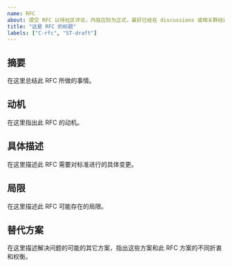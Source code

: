 ```yaml
---
name: RFC
about: 提交 RFC 以待社区评论，内容应较为正式，最好已经在 discussions 或相关群经过基本讨论
title: "这是 RFC 的标题"
labels: ["C-rfc", "ST-draft"]
---
```


## 摘要

<!-- 必填 -->

在这里总结此 RFC 所做的事情。

## 动机

<!-- 必填 -->

在这里指出此 RFC 的动机。

## 具体描述

<!-- 必填 -->

在这里描述此 RFC 需要对标准进行的具体变更。

## 局限

<!-- 如果没有明显的局限性可不填 -->

在这里描述此 RFC 可能存在的局限。

## 替代方案

<!-- 如果没有明显的替代方案可不填 -->

在这里描述解决问题的可能的其它方案，指出这些方案和此 RFC 方案的不同折衷和权衡。
